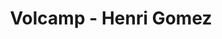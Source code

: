 ---
  name: Henri Gomez
  title: Volcamp - Henri Gomez
  abstract: 
  twitter: none
  photo: none
  linkedin: none
  keynotes: false
---